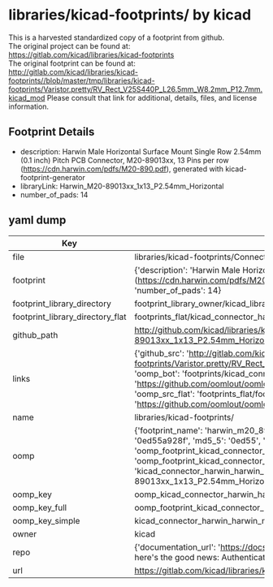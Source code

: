 # libraries/kicad-footprints/ by kicad  
This is a harvested standardized copy of a footprint from github.  
The original project can be found at:  
https://gitlab.com/kicad/libraries/kicad-footprints  
The original footprint can be found at:
http://gitlab.com/kicad/libraries/kicad-footprints//blob/master/tmp/libraries/kicad-footprints/Varistor.pretty/RV_Rect_V25S440P_L26.5mm_W8.2mm_P12.7mm.kicad_mod
Please consult that link for additional, details, files, and license information.  
## Footprint Details
* description: Harwin Male Horizontal Surface Mount Single Row 2.54mm (0.1 inch) Pitch PCB Connector, M20-89013xx, 13 Pins per row (https://cdn.harwin.com/pdfs/M20-890.pdf), generated with kicad-footprint-generator  
* libraryLink: Harwin_M20-89013xx_1x13_P2.54mm_Horizontal  
* number_of_pads: 14  
## yaml dump  
| Key | Value |  
| --- | --- |  
| file | libraries/kicad-footprints/Connector_Harwin.pretty/Harwin_M20-89013xx_1x13_P2.54mm_Horizontal.kicad_mod |  
| footprint | {'description': 'Harwin Male Horizontal Surface Mount Single Row 2.54mm (0.1 inch) Pitch PCB Connector, M20-89013xx, 13 Pins per row (https://cdn.harwin.com/pdfs/M20-890.pdf), generated with kicad-footprint-generator', 'libraryLink': 'Harwin_M20-89013xx_1x13_P2.54mm_Horizontal', 'number_of_pads': 14} |  
| footprint_library_directory | footprint_library_owner/kicad_libraries/kicad-footprints/ |  
| footprint_library_directory_flat | footprints_flat/kicad_connector_harwin_harwin_m20_89013xx_1x13_p2_54mm_horizontal/working |  
| github_path | http://github.com/kicad/libraries/kicad-footprints//blob/master/tmp/libraries/kicad-footprints/Connector_Harwin.pretty/Harwin_M20-89013xx_1x13_P2.54mm_Horizontal.kicad_mod |  
| links | {'github_src': 'http://gitlab.com/kicad/libraries/kicad-footprints//blob/master/tmp/libraries/kicad-footprints/Varistor.pretty/RV_Rect_V25S440P_L26.5mm_W8.2mm_P12.7mm.kicad_mod', 'github_src_repo': 'https://gitlab.com/kicad/libraries/kicad-footprints', 'oomp_bot': 'footprints/kicad_connector_harwin_harwin_m20_89013xx_1x13_p2_54mm_horizontal/working', 'oomp_bot_github': 'https://github.com/oomlout/oomlout_oomp_footprint_bot/tree/main/footprints/kicad_connector_harwin_harwin_m20_89013xx_1x13_p2_54mm_horizontal/working', 'oomp_src_flat': 'footprints_flat/footprints_flat/kicad_connector_harwin_harwin_m20_89013xx_1x13_p2_54mm_horizontal/working', 'oomp_src_flat_github': 'https://github.com/oomlout/oomlout_oomp_footprint_src/tree/main/footprints_flat/kicad_connector_harwin_harwin_m20_89013xx_1x13_p2_54mm_horizontal/working'} |  
| name | libraries/kicad-footprints/ |  
| oomp | {'footprint_name': 'harwin_m20_89013xx_1x13_p2_54mm_horizontal', 'library_name': 'connector_harwin', 'md5': '0ed55a928f8cac8a019f364a815da916', 'md5_10': '0ed55a928f', 'md5_5': '0ed55', 'md5_6': '0ed55a', 'oomp_key': 'oomp_kicad_connector_harwin_harwin_m20_89013xx_1x13_p2_54mm_horizontal', 'oomp_key_extra': 'oomp_footprint_kicad_connector_harwin_harwin_m20_89013xx_1x13_p2_54mm_horizontal', 'oomp_key_full': 'oomp_footprint_kicad_connector_harwin_harwin_m20_89013xx_1x13_p2_54mm_horizontal_0ed55a', 'oomp_key_simple': 'kicad_connector_harwin_harwin_m20_89013xx_1x13_p2_54mm_horizontal', 'original_filename': 'libraries/kicad-footprints/Connector_Harwin.pretty/Harwin_M20-89013xx_1x13_P2.54mm_Horizontal.kicad_mod', 'owner_name': 'kicad'} |  
| oomp_key | oomp_kicad_connector_harwin_harwin_m20_89013xx_1x13_p2_54mm_horizontal |  
| oomp_key_full | oomp_footprint_kicad_connector_harwin_harwin_m20_89013xx_1x13_p2_54mm_horizontal |  
| oomp_key_simple | kicad_connector_harwin_harwin_m20_89013xx_1x13_p2_54mm_horizontal |  
| owner | kicad |  
| repo | {'documentation_url': 'https://docs.github.com/rest/overview/resources-in-the-rest-api#rate-limiting', 'message': "API rate limit exceeded for 84.66.173.59. (But here's the good news: Authenticated requests get a higher rate limit. Check out the documentation for more details.)"} |  
| url | https://gitlab.com/kicad/libraries/kicad-footprints |  

